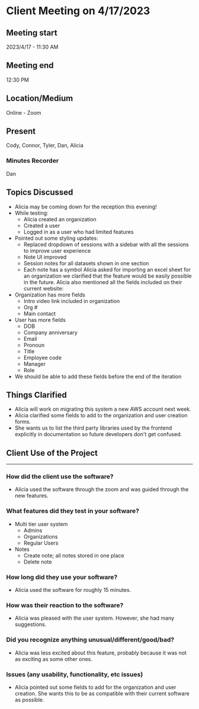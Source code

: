 # Client Meeting on 4/17/2023


## Meeting start
2023/4/17 - 11:30 AM

## Meeting end
12:30 PM

## Location/Medium
Online - Zoom

## Present
Cody, Connor, Tyler, Dan, Alicia

### Minutes Recorder
Dan

## Topics Discussed

- Alicia may be coming down for the reception this evening!
- While testing:
    - Alicia created an organization
	- Created a user
	- Logged in as a user who had limited features
- Pointed out some styling updates:
    - Replaced dropdown of sessions with a sidebar with all the sessions to improve user experience
    - Note UI improved
    - Session notes for all datasets shown in one section
    - Each note has a symbol
Alicia asked for importing an excel sheet for an organization we clarified that the feature would be easily possible in the future.
Alicia also mentioned all the fields included on their current website:
- Organization has more fields
	- Intro video link included in organization
	- Org #
    - Main contact
- User has more fields
	- DOB
    - Company anniversary
    - Email
    - Pronoun 
    - Title 
    - Employee code
    - Manager
    - Role
- We should be able to add these fields before the end of the iteration


## Things Clarified

- Alicia will work on migrating this system a new AWS account next week.
- Alicia clarified some fields to add to the organization and user creation forms.
- She wants us to list the third party libraries used by the frontend explicitly in documentation so future developers don't get confused.

## Client Use of the Project
---

### How did the client use the software?

- Alicia used the software through the zoom and was guided through the new features.

### What features did they test in your software?

- Multi tier user system
    - Admins
    - Organizations
    - Regular Users
- Notes
    - Create note; all notes stored in one place
    - Delete note

### How long did they use your software?

- Alicia used the software for roughly 15 minutes.

### How was their reaction to the software?

- Alicia was pleased with the user system. However, she had many suggestions.

### Did you recognize anything unusual/different/good/bad?

- Alicia was less excited about this feature, probably because it was not as exciting as some other ones.

### Issues (any usability, functionality, etc issues)

- Alicia pointed out some fields to add for the organization and user creation. She wants this to be as compatible with their current software as possible.
